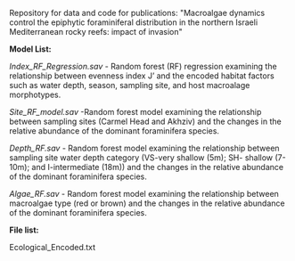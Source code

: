 Repository for data and code for publications: "Macroalgae dynamics control the epiphytic foraminiferal distribution in the northern Israeli Mediterranean rocky reefs: impact of invasion"

**Model List:**

  _Index_RF_Regression.sav_ - Random forest (RF) regression examining the relationship between evenness index J’ and the encoded habitat factors such as water depth, season, sampling site, and host macroalage morphotypes.

  _Site_RF_model.sav_ -Random forest model examining the relationship between sampling sites (Carmel Head and Akhziv) and the changes in the relative abundance of the dominant foraminifera species.

  _Depth_RF.sav_ - Random forest model examining the relationship between sampling site water depth category (VS-very shallow (5m); SH- shallow (7-10m); and I-intermediate (18m)) and the changes in the relative abundance of the dominant foraminifera species.

  _Algae_RF.sav_ - Random forest model examining the relationship between macroalgae type (red or brown) and the changes in the relative abundance of the dominant foraminifera species.




**File list:**

Ecological_Encoded.txt


